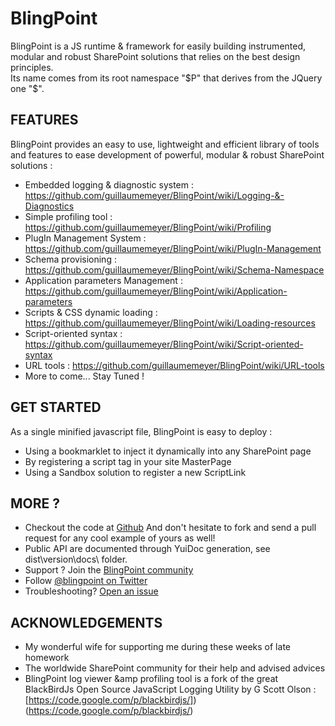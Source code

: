 # BlingPoint

BlingPoint is a JS runtime &amp; framework for easily building instrumented, modular and robust SharePoint solutions that relies on the best design principles.  
Its name comes from its root namespace "$P" that derives from the JQuery one "$".

## FEATURES
BlingPoint provides an easy to use, lightweight and efficient library of tools and features to ease development of powerful, modular &amp; robust SharePoint solutions :
- Embedded logging &amp; diagnostic system : https://github.com/guillaumemeyer/BlingPoint/wiki/Logging-&-Diagnostics
- Simple profiling tool : https://github.com/guillaumemeyer/BlingPoint/wiki/Profiling
- PlugIn Management System : https://github.com/guillaumemeyer/BlingPoint/wiki/PlugIn-Management
- Schema provisioning : https://github.com/guillaumemeyer/BlingPoint/wiki/Schema-Namespace
- Application parameters Management : https://github.com/guillaumemeyer/BlingPoint/wiki/Application-parameters
- Scripts & CSS dynamic loading : https://github.com/guillaumemeyer/BlingPoint/wiki/Loading-resources
- Script-oriented syntax : https://github.com/guillaumemeyer/BlingPoint/wiki/Script-oriented-syntax
- URL tools : https://github.com/guillaumemeyer/BlingPoint/wiki/URL-tools
- More to come... Stay Tuned !

## GET STARTED
As a single minified javascript file, BlingPoint is easy to deploy :
- Using a bookmarklet to inject it dynamically into any SharePoint page
- By registering a script tag in your site MasterPage
- Using a Sandbox solution to register a new ScriptLink

## MORE ?
- Checkout the code at <a href='https://github.com/guillaumemeyer/BlingPoint'>Github</a>
And don't hesitate to fork and send a pull request for any cool example of yours as well!
- Public API are documented through YuiDoc generation, see dist\version\docs\ folder.
- Support ? Join the <a href='https://www.yammer.com/blingpoint'>BlingPoint community</a>
- Follow <a href='https://twitter.com/blingpoint'>@blingpoint on Twitter</a> 
- Troubleshooting? <a href='https://github.com/guillaumemeyer/BlingPoint/issues/new'>Open an issue</a>

## ACKNOWLEDGEMENTS
- My wonderful wife for supporting me during these weeks of late homework
- The worldwide SharePoint community for their help and advised advices
- BlingPoint log viewer &amp profiling tool is a fork of the great BlackBirdJs Open Source JavaScript Logging Utility by G Scott Olson : [https://code.google.com/p/blackbirdjs/])(https://code.google.com/p/blackbirdjs/)
